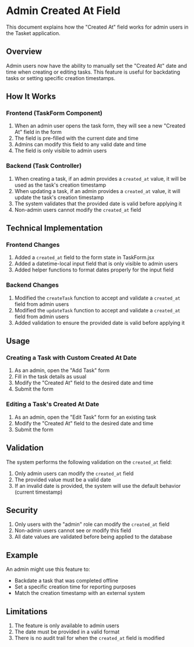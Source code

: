 # Admin Created At Field

This document explains how the "Created At" field works for admin users in the Tasket application.

## Overview

Admin users now have the ability to manually set the "Created At" date and time when creating or editing tasks. This feature is useful for backdating tasks or setting specific creation timestamps.

## How It Works

### Frontend (TaskForm Component)

1. When an admin user opens the task form, they will see a new "Created At" field in the form
2. The field is pre-filled with the current date and time
3. Admins can modify this field to any valid date and time
4. The field is only visible to admin users

### Backend (Task Controller)

1. When creating a task, if an admin provides a `created_at` value, it will be used as the task's creation timestamp
2. When updating a task, if an admin provides a `created_at` value, it will update the task's creation timestamp
3. The system validates that the provided date is valid before applying it
4. Non-admin users cannot modify the `created_at` field

## Technical Implementation

### Frontend Changes

1. Added a `created_at` field to the form state in TaskForm.jsx
2. Added a datetime-local input field that is only visible to admin users
3. Added helper functions to format dates properly for the input field

### Backend Changes

1. Modified the `createTask` function to accept and validate a `created_at` field from admin users
2. Modified the `updateTask` function to accept and validate a `created_at` field from admin users
3. Added validation to ensure the provided date is valid before applying it

## Usage

### Creating a Task with Custom Created At Date

1. As an admin, open the "Add Task" form
2. Fill in the task details as usual
3. Modify the "Created At" field to the desired date and time
4. Submit the form

### Editing a Task's Created At Date

1. As an admin, open the "Edit Task" form for an existing task
2. Modify the "Created At" field to the desired date and time
3. Submit the form

## Validation

The system performs the following validation on the `created_at` field:

1. Only admin users can modify the `created_at` field
2. The provided value must be a valid date
3. If an invalid date is provided, the system will use the default behavior (current timestamp)

## Security

1. Only users with the "admin" role can modify the `created_at` field
2. Non-admin users cannot see or modify this field
3. All date values are validated before being applied to the database

## Example

An admin might use this feature to:
- Backdate a task that was completed offline
- Set a specific creation time for reporting purposes
- Match the creation timestamp with an external system

## Limitations

1. The feature is only available to admin users
2. The date must be provided in a valid format
3. There is no audit trail for when the `created_at` field is modified